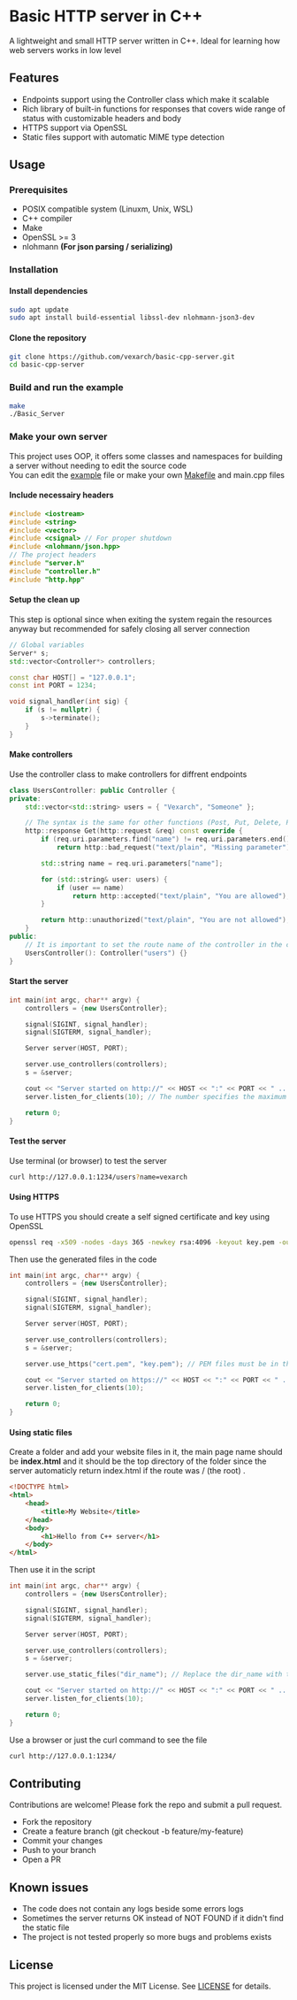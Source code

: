 # Basic HTTP server in C++

A lightweight and small HTTP server written in C++. Ideal for learning how web servers works in low level

## Features

- Endpoints support using the Controller class which make it scalable
- Rich library of built-in functions for responses that covers wide range of status with customizable headers and body
- HTTPS support via OpenSSL
- Static files support with automatic MIME type detection

## Usage

### Prerequisites

- POSIX compatible system (Linuxm, Unix, WSL)
- C++ compiler
- Make
- OpenSSL >= 3
- nlohmann **(For json parsing / serializing)**

### Installation
#### Install dependencies
```bash
sudo apt update
sudo apt install build-essential libssl-dev nlohmann-json3-dev
```

#### Clone the repository
```bash
git clone https://github.com/vexarch/basic-cpp-server.git
cd basic-cpp-server
```

### Build and run the example
```bash
make
./Basic_Server
```

### Make your own server
This project uses OOP, it offers some classes and namespaces for building a server without needing to edit the source code<br>
You can edit the [example](example/main) file or make your own [Makefile](Makefile) and main.cpp files

#### Include necessairy headers
```C++
#include <iostream>
#include <string>
#include <vector>
#include <csignal> // For proper shutdown
#include <nlohmann/json.hpp>
// The project headers
#include "server.h"
#include "controller.h"
#include "http.hpp"
```

#### Setup the clean up
This step is optional since when exiting the system regain the resources anyway but recommended for safely closing all server connection
```C++
// Global variables
Server* s;
std::vector<Controller*> controllers;

const char HOST[] = "127.0.0.1";
const int PORT = 1234;

void signal_handler(int sig) {
    if (s != nullptr) {
        s->terminate();
    }
}
```

#### Make controllers
Use the controller class to make controllers for diffrent endpoints
```C++
class UsersController: public Controller {
private:
    std::vector<std::string> users = { "Vexarch", "Someone" };

    // The syntax is the same for other functions (Post, Put, Delete, Patch and Options)
    http::response Get(http::request &req) const override {
        if (req.uri.parameters.find("name") != req.uri.parameters.end()) // The server automaticly extract parameters from URI
            return http::bad_request("text/plain", "Missing parameter");

        std::string name = req.uri.parameters["name"];

        for (std::string& user: users) {
            if (user == name)
                return http::accepted("text/plain", "You are allowed");
        }

        return http::unauthorized("text/plain", "You are not allowed");
    }
public:
    // It is important to set the route name of the controller in the constructor
    UsersController(): Controller("users") {}
}
```

#### Start the server
```C++
int main(int argc, char** argv) {
    controllers = {new UsersController};

    signal(SIGINT, signal_handler);
    signal(SIGTERM, signal_handler);

    Server server(HOST, PORT);

    server.use_controllers(controllers);
    s = &server;

    cout << "Server started on http://" << HOST << ":" << PORT << " ..." << endl;
    server.listen_for_clients(10); // The number specifies the maximum number of clients at the same time

    return 0;
}
```

#### Test the server
Use terminal (or browser) to test the server
```bash
curl http://127.0.0.1:1234/users?name=vexarch
```

#### Using HTTPS
To use HTTPS you should create a self signed certificate and key using OpenSSL
```bash
openssl req -x509 -nodes -days 365 -newkey rsa:4096 -keyout key.pem -out cert.pem
```
Then use the generated files in the code
```C++
int main(int argc, char** argv) {
    controllers = {new UsersController};

    signal(SIGINT, signal_handler);
    signal(SIGTERM, signal_handler);

    Server server(HOST, PORT);

    server.use_controllers(controllers);
    s = &server;

    server.use_https("cert.pem", "key.pem"); // PEM files must be in the same directory as the executable

    cout << "Server started on https://" << HOST << ":" << PORT << " ..." << endl;
    server.listen_for_clients(10);

    return 0;
}
```

#### Using static files
Create a folder and add your website files in it, the main page name should be **index.html** and it should be the top directory of the folder since the server automaticly return index.html if the route was / (the root) .
```html
<!DOCTYPE html>
<html>
    <head>
        <title>My Website</title>
    </head>
    <body>
        <h1>Hello from C++ server</h1>
    </body>
</html>
```
Then use it in the script
```C++
int main(int argc, char** argv) {
    controllers = {new UsersController};

    signal(SIGINT, signal_handler);
    signal(SIGTERM, signal_handler);

    Server server(HOST, PORT);

    server.use_controllers(controllers);
    s = &server;

    server.use_static_files("dir_name"); // Replace the dir_name with the accual path to the website files folder

    cout << "Server started on http://" << HOST << ":" << PORT << " ..." << endl;
    server.listen_for_clients(10);

    return 0;
}
```
Use a browser or just the curl command to see the file
```bash
curl http://127.0.0.1:1234/
```

## Contributing
Contributions are welcome! Please fork the repo and submit a pull request.
- Fork the repository
- Create a feature branch (git checkout -b feature/my-feature)
- Commit your changes
- Push to your branch
- Open a PR

## Known issues
- The code does not contain any logs beside some errors logs
- Sometimes the server returns OK instead of NOT FOUND if it didn't find the static file
- The project is not tested properly so more bugs and problems exists

## License
This project is licensed under the MIT License. See [LICENSE](./LICENSE) for details.
